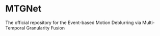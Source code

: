 # MTGNet
The official repository for the Event-based Motion Deblurring via Multi-Temporal Granularity Fusion
